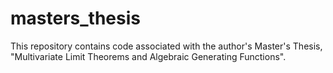 # masters_thesis
This repository contains code associated with the author's Master's Thesis, "Multivariate Limit Theorems and Algebraic Generating Functions".
